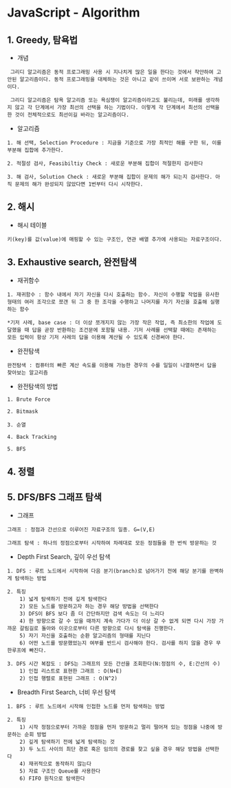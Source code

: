 # JavaScript -  Algorithm

## 1. Greedy, 탐욕법

* 개념

```
 그리디 알고리즘은 동적 프로그래밍 사용 시 지나치게 많은 일을 한다는 것에서 착안하여 고안된 알고리즘이다. 동적 프로그래밍을 대체하는 것은 아니고 같이 쓰이며 서로 보완하는 개념이다.

 그리디 알고리즘은 탐욕 알고리즘 또는 욕심쟁이 알고리즘이라고도 불리는데, 미래를 생각하지 않고 각 단계에서 가장 최선의 선택을 하는 기법이다. 이렇게 각 단계에서 최선의 선택을 한 것이 전체적으로도 최선이길 바라는 알고리즘이다.
```

* 알고리즘

```
1. 해 선택, Selection Procedure : 지금을 기준으로 가장 최적인 해를 구한 뒤, 이를 부분해 집합에 추가한다.

2. 적절성 검사, Feasibiltiy Check : 새로운 부분해 집합이 적절한지 검사한다

3. 해 검사, Solution Check : 새로운 부분해 집합이 문제의 해가 되는지 검사한다. 아직 문제의 해가 완성되지 않았다면 1번부터 다시 시작한다.
```

## 2. 해시

* 해시 테이블

```
키(key)를 값(value)에 매핑할 수 있는 구조인, 연관 배열 추가에 사용되는 자료구조이다.
```

## 3. Exhaustive search, 완전탐색

* 재귀함수

```
1. 재귀함수 : 함수 내에서 자기 자신을 다시 호출하는 함수. 자신이 수행할 작업을 유사한 형태의 여러 조각으로 쪼갠 뒤 그 중 한 조각을 수행하고 나머지를 자기 자신을 호출해 실행하는 함수

*기저 사례, base case : 더 이상 쪼개지지 않는 가장 작은 작업, 즉 최소한의 작업에 도달했을 때 답을 곧장 반환하는 조건문에 포함될 내용. 기저 사례를 선택할 때에는 존재하는 모든 입력이 항상 기저 사레의 답을 이용해 계산될 수 있도록 신경써야 한다.
```

* 완전탐색

```
완전탐색 : 컴퓨터의 빠른 계산 속도를 이용해 가능한 경우의 수를 일일이 나열하면서 답을 찾아보는 알고리즘
```

* 완전탐색의 방법

```
1. Brute Force

2. Bitmask

3. 순열

4. Back Tracking

5. BFS
```

## 4. 정렬

## 5. DFS/BFS 그래프 탐색

* 그래프

```
그래프 : 정점과 간선으로 이루어진 자료구조의 일종. G=(V,E)

그래프 탐색 : 하나의 정점으로부터 시작하여 차례대로 모든 정점들을 한 번씩 방문하는 것 
```

* Depth First Search, 깊이 우선 탐색

```
1. DFS : 루트 노드에서 시작하여 다음 분기(branch)로 넘어가기 전에 해당 분기를 완벽하게 탐색하는 방법

2. 특징
    1) 넓게 탐색하기 전에 깊게 탐색한다
    2) 모든 노드를 방문하고자 하는 경우 해당 방법을 선택한다
    3) DFS이 BFS 보다 좀 더 간단하지만 검색 속도는 더 느리다
    4) 한 방향으로 갈 수 있을 때까지 계속 가다가 더 이상 갈 수 없게 되면 다시 가장 가까운 갈림길로 돌아와 이곳으로부터 다른 방향으로 다시 탐색을 진행한다.
    5) 자기 자신을 호출하는 순환 알고리즘의 형태를 지닌다
    6) 어떤 노드를 방문했었는지 여부를 반드시 검사해야 한다. 검사를 하지 않을 경우 무한루프에 빠진다.
    
3. DFS 시간 복잡도 : DFS는 그래프의 모든 간선을 조회한다(N:정점의 수, E:간선의 수)
	1) 인접 리스트로 표현한 그래프 : O(N+E)
	2) 인접 행렬로 표현된 그래프 : O(N^2)
```

* Breadth First Search, 너비 우선 탐색 

```
1. BFS : 루트 노드에서 시작해 인접한 노드를 먼저 탐색하는 방법

2. 특징
	1) 시작 정점으로부터 가까운 정점을 먼저 방문하고 멀리 떨어져 있는 정점을 나중에 방문하는 순회 방법
	2) 깊게 탐색하기 전에 넓게 탐색하는 것
	3) 두 노드 사이의 최단 경로 혹은 임의의 경로를 찾고 싶을 경우 해당 방법을 선택한다
	4) 재귀적으로 동작하지 않는다
	5) 자료 구조인 Queue를 사용한다
	6) FIFO 원칙으로 탐색한다
```

